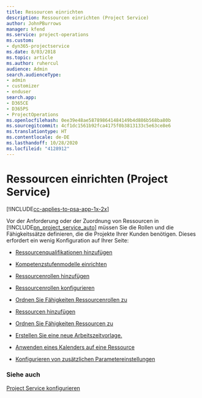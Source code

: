 ```yaml
---
title: Ressourcen einrichten
description: Ressourcen einrichten (Project Service)
author: JohnPBurrows
manager: kfend
ms.service: project-operations
ms.custom:
- dyn365-projectservice
ms.date: 8/03/2018
ms.topic: article
ms.author: ruhercul
audience: Admin
search.audienceType:
- admin
- customizer
- enduser
search.app:
- D365CE
- D365PS
- ProjectOperations
ms.openlocfilehash: 0ee39e48ae587898641484149b4d886b568ba80b
ms.sourcegitcommit: 4cf1dc1561b92fca4175f0b3813133c5e63ce8e6
ms.translationtype: HT
ms.contentlocale: de-DE
ms.lasthandoff: 10/28/2020
ms.locfileid: "4128912"
---
```

# <a name="set-up-resources-project-service"></a>Ressourcen einrichten (Project Service)

[!INCLUDE[cc-applies-to-psa-app-1x-2x](../includes/cc-applies-to-psa-app-1x-2x.md)]

Vor der Anforderung oder der Zuordnung von Ressourcen in [!INCLUDE[pn_project_service_auto](../includes/pn-project-service-auto.md)] müssen Sie die Rollen und die Fähigkeitssätze definieren, die die Projekte Ihrer Kunden benötigen. Dieses erfordert ein wenig Konfiguration auf Ihrer Seite:  
  
-   [Ressourcenqualifikationen hinzufügen](../psa/add-resource-skills.md)  
  
-   [Kompetenzstufenmodelle einrichten](../psa/set-up-proficiency-models.md)  
  
-   [Ressourcenrollen hinzufügen](../psa/add-resource-roles.md)  
  
-   [Ressourcenrollen konfigurieren](../psa/configure-resource-roles.md)  
  
-   [Ordnen Sie Fähigkeiten Ressourcenrollen zu](../psa/associate-skills-with-resource-roles.md)  
  
-   [Ressourcen hinzufügen](../psa/add-resources.md)  
  
-   [Ordnen Sie Fähigkeiten Ressourcen zu](../psa/associate-skills-with-resources.md)  
  
-   [Erstellen Sie eine neue Arbeitszeitvorlage.](../psa/create-work-hours-template.md)  
  
-   [Anwenden eines Kalenders auf eine Ressource](../psa/apply-calendar-resource.md)  
  
-   [Konfigurieren von zusätzlichen Parametereinstellungen](../psa/configure-additional-parameters-settings.md)  
  
### <a name="see-also"></a>Siehe auch  
 [Project Service konfigurieren](../psa/configure.md)

